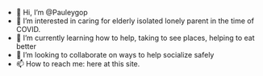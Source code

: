 - 👋 Hi, I’m @Pauleygop
- 👀 I’m interested in caring for elderly isolated lonely parent in the time of COVID.
- 🌱 I’m currently learning how to help, taking to see places, helping to eat better
- 💞️ I’m looking to collaborate on ways to help socialize safely 
- 📫 How to reach me: here at this site.

<!---
Pauleygop/Pauleygop is a ✨ special ✨ repository because its `README.md` (this file) appears on your GitHub profile.
You can click the Preview link to take a look at your changes.
--->
